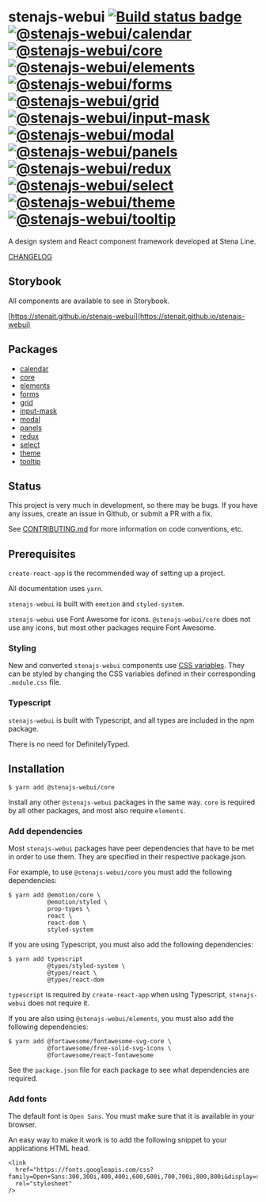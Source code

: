 # stenajs-webui [![Build status badge](https://github.com/StenaIT/stenajs-webui/workflows/Node%20CI/badge.svg)](https://github.com/StenaIT/stenajs-webui/actions?query=workflow%3A%22Node+CI%22) [![@stenajs-webui/calendar](https://img.shields.io/npm/v/@stenajs-webui/calendar?label=%40stenajs-webui%2Fcalendar)](https://www.npmjs.com/package/@stenajs-webui/calendar) [![@stenajs-webui/core](https://img.shields.io/npm/v/@stenajs-webui/core?label=%40stenajs-webui%2Fcore)](https://www.npmjs.com/package/@stenajs-webui/core) [![@stenajs-webui/elements](https://img.shields.io/npm/v/@stenajs-webui/elements?label=%40stenajs-webui%2Felements)](https://www.npmjs.com/package/@stenajs-webui/elements) [![@stenajs-webui/forms](https://img.shields.io/npm/v/@stenajs-webui/forms?label=%40stenajs-webui%2Fforms)](https://www.npmjs.com/package/@stenajs-webui/forms) [![@stenajs-webui/grid](https://img.shields.io/npm/v/@stenajs-webui/grid?label=%40stenajs-webui%2Fgrid)](https://www.npmjs.com/package/@stenajs-webui/grid) [![@stenajs-webui/input-mask](https://img.shields.io/npm/v/@stenajs-webui/input-mask?label=%40stenajs-webui%2Finput-mask)](https://www.npmjs.com/package/@stenajs-webui/input-mask) [![@stenajs-webui/modal](https://img.shields.io/npm/v/@stenajs-webui/modal?label=%40stenajs-webui%2Fmodal)](https://www.npmjs.com/package/@stenajs-webui/modal) [![@stenajs-webui/panels](https://img.shields.io/npm/v/@stenajs-webui/panels?label=%40stenajs-webui%2Fpanels)](https://www.npmjs.com/package/@stenajs-webui/panels) [![@stenajs-webui/redux](https://img.shields.io/npm/v/@stenajs-webui/redux?label=%40stenajs-webui%2Fredux)](https://www.npmjs.com/package/@stenajs-webui/redux) [![@stenajs-webui/select](https://img.shields.io/npm/v/@stenajs-webui/select?label=%40stenajs-webui%2Fselect)](https://www.npmjs.com/package/@stenajs-webui/select) [![@stenajs-webui/theme](https://img.shields.io/npm/v/@stenajs-webui/theme?label=%40stenajs-webui%2Ftheme)](https://www.npmjs.com/package/@stenajs-webui/theme) [![@stenajs-webui/tooltip](https://img.shields.io/npm/v/@stenajs-webui/tooltip?label=%40stenajs-webui%2Ftooltip)](https://www.npmjs.com/package/@stenajs-webui/tooltip)

A design system and React component framework developed at Stena Line.

[CHANGELOG](CHANGELOG.md)

## Storybook

All components are available to see in Storybook.

[https://stenait.github.io/stenajs-webui](https://stenait.github.io/stenajs-webui)

## Packages

- [calendar](packages/calendar/README.md)
- [core](packages/core/README.md)
- [elements](packages/elements/README.md)
- [forms](packages/forms/README.md)
- [grid](packages/grid/README.md)
- [input-mask](packages/input-mask/README.md)
- [modal](packages/modal/README.md)
- [panels](packages/panels/README.md)
- [redux](packages/redux/README.md)
- [select](packages/select/README.md)
- [theme](packages/theme/README.md)
- [tooltip](packages/tooltip/README.md)

## Status

This project is very much in development, so there may be bugs.
If you have any issues, create an issue in Github, or submit a PR with a fix.

See [CONTRIBUTING.md](CONTRIBUTING.md) for more information on code conventions, etc.

## Prerequisites

`create-react-app` is the recommended way of setting up a project.

All documentation uses `yarn`.

`stenajs-webui` is built with `emotion` and `styled-system`.

`stenajs-webui` use Font Awesome for icons.
`@stenajs-webui/core` does not use any icons, but most other packages require Font Awesome.

### Styling

New and converted `stenajs-webui` components use [CSS variables](packages/elements/default-theme.css).
They can be styled by changing the CSS variables defined in their corresponding `.module.css` file.

### Typescript

`stenajs-webui` is built with Typescript, and all types are included in the npm package.

There is no need for DefinitelyTyped.

## Installation

```
$ yarn add @stenajs-webui/core
```

Install any other `@stenajs-webui` packages in the same way.
`core` is required by all other packages, and most also require `elements`.

### Add dependencies

Most `stenajs-webui` packages have peer dependencies that have to be met in order to use them.
They are specified in their respective package.json.

For example, to use `@stenajs-webui/core` you must add the following dependencies:

```
$ yarn add @emotion/core \
           @emotion/styled \
           prop-types \
           react \
           react-dom \
           styled-system
```

If you are using Typescript, you must also add the following dependencies:

```
$ yarn add typescript
           @types/styled-system \
           @types/react \
           @types/react-dom
```

`typescript` is required by `create-react-app` when using Typescript, `stenajs-webui` does not require it.

If you are also using `@stenajs-webui/elements`, you must also add the following dependencies:

```
$ yarn add @fortawesome/fontawesome-svg-core \
           @fortawesome/free-solid-svg-icons \
           @fortawesome/react-fontawesome
```

See the `package.json` file for each package to see what dependencies are required.

### Add fonts

The default font is `Open Sans`. You must make sure that it is available in your browser.

An easy way to make it work is to add the following snippet to your applications HTML head.

```
<link
  href="https://fonts.googleapis.com/css?family=Open+Sans:300,300i,400,400i,600,600i,700,700i,800,800i&display=swap"
  rel="stylesheet"
/>
```
